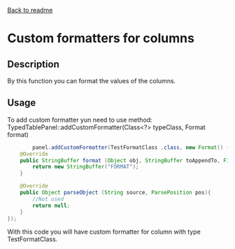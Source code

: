 [Back to readme](../../../readme.MD)

# Custom formatters for columns

## Description

By this function you can format the values of the columns.

## Usage

To add custom formatter yun need to use method: TypedTablePanel::addCustomFormatter(Class<?> typeClass, Format format)

```java
        panel.addCustomFormatter(TestFormatClass .class, new Format() {
    @Override
    public StringBuffer format (Object obj, StringBuffer toAppendTo, FieldPosition pos){
        return new StringBuffer("FORMAT");
    }

    @Override
    public Object parseObject (String source, ParsePosition pos){
        //Not used
        return null;
    }
});
```

With this code you will have custom formatter for column with type TestFormatClass.
